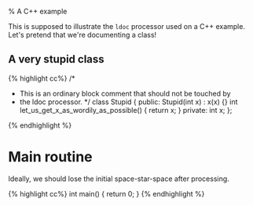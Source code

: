 % A C++ example

This is supposed to illustrate the `ldoc` processor used on a C++
example.  Let's pretend that we're documenting a class!

## A very stupid class

{% highlight cc%}
/*
 * This is an ordinary block comment that should not be touched by
 * the ldoc processor.
 */
class Stupid {
public:
    Stupid(int x) : x(x) {}
    int let_us_get_x_as_wordily_as_possible() { return x; }
private:
    int x;
};

{% endhighlight %}

# Main routine

Ideally, we should lose the initial space-star-space after processing.

{% highlight cc%}
int main()
{
    return 0;
}
{% endhighlight %}


